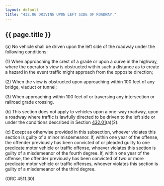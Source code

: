 ```yaml
---
layout: default 
title: "432.06 DRIVING UPON LEFT SIDE OF ROADWAY."
---
```


{{ page.title }}
----------------

​(a) No vehicle shall be driven upon the left side of the roadway under
the following conditions:

​(1) When approaching the crest of a grade or upon a curve in the
highway, where the operator's view is obstructed within such a distance
as to create a hazard in the event traffic might approach from the
opposite direction;

​(2) When the view is obstructed upon approaching within 100 feet of any
bridge, viaduct or tunnel;

​(3) When approaching within 100 feet of or traversing any intersection
or railroad grade crossing.

​(b) This section does not apply to vehicles upon a one-way roadway,
upon a roadway where traffic is lawfully directed to be driven to the
left side or under the conditions described in Section
[432.01](1f0da391.html)(a)(2).

​(c) Except as otherwise provided in this subsection, whoever violates
this section is guilty of a minor misdemeanor. If, within one year of
the offense, the offender previously has been convicted of or pleaded
guilty to one predicate motor vehicle or traffic offense, whoever
violates this section is guilty of a misdemeanor of the fourth degree.
If, within one year of the offense, the offender previously has been
convicted of two or more predicate motor vehicle or traffic offenses,
whoever violates this section is guilty of a misdemeanor of the third
degree.

(ORC 4511.30)
